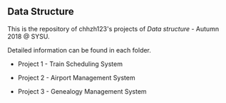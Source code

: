 ## Data Structure

This is the repository of chhzh123's projects of *Data structure* - Autumn 2018 @ SYSU.

Detailed information can be found in each folder.

* Project 1 - Train Scheduling System

* Project 2 - Airport Management System

* Project 3 - Genealogy Management System